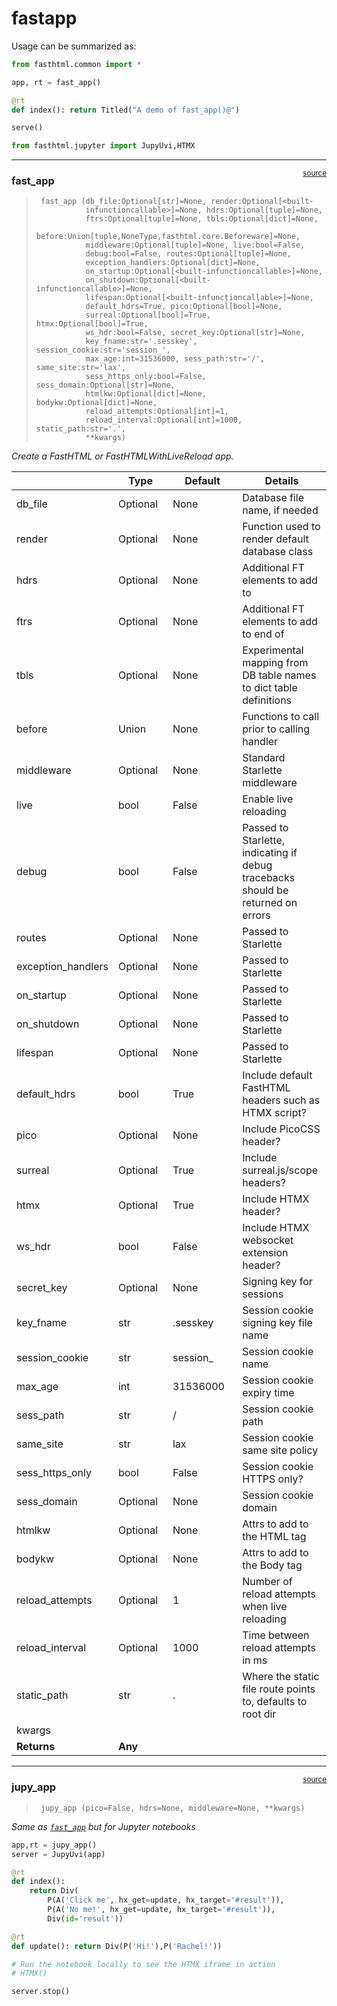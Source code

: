 # fastapp


<!-- WARNING: THIS FILE WAS AUTOGENERATED! DO NOT EDIT! -->

Usage can be summarized as:

``` python
from fasthtml.common import *

app, rt = fast_app()

@rt
def index(): return Titled("A demo of fast_app()@")

serve()
```

``` python
from fasthtml.jupyter import JupyUvi,HTMX
```

------------------------------------------------------------------------

<a
href="https://github.com/AnswerDotAI/fasthtml/blob/main/fasthtml/fastapp.py#L39"
target="_blank" style="float:right; font-size:smaller">source</a>

### fast_app

>      fast_app (db_file:Optional[str]=None, render:Optional[<built-
>                infunctioncallable>]=None, hdrs:Optional[tuple]=None,
>                ftrs:Optional[tuple]=None, tbls:Optional[dict]=None,
>                before:Union[tuple,NoneType,fasthtml.core.Beforeware]=None,
>                middleware:Optional[tuple]=None, live:bool=False,
>                debug:bool=False, routes:Optional[tuple]=None,
>                exception_handlers:Optional[dict]=None,
>                on_startup:Optional[<built-infunctioncallable>]=None,
>                on_shutdown:Optional[<built-infunctioncallable>]=None,
>                lifespan:Optional[<built-infunctioncallable>]=None,
>                default_hdrs=True, pico:Optional[bool]=None,
>                surreal:Optional[bool]=True, htmx:Optional[bool]=True,
>                ws_hdr:bool=False, secret_key:Optional[str]=None,
>                key_fname:str='.sesskey', session_cookie:str='session_',
>                max_age:int=31536000, sess_path:str='/', same_site:str='lax',
>                sess_https_only:bool=False, sess_domain:Optional[str]=None,
>                htmlkw:Optional[dict]=None, bodykw:Optional[dict]=None,
>                reload_attempts:Optional[int]=1,
>                reload_interval:Optional[int]=1000, static_path:str='.',
>                **kwargs)

*Create a FastHTML or FastHTMLWithLiveReload app.*

<table>
<colgroup>
<col style="width: 6%" />
<col style="width: 25%" />
<col style="width: 34%" />
<col style="width: 34%" />
</colgroup>
<thead>
<tr class="header">
<th></th>
<th><strong>Type</strong></th>
<th><strong>Default</strong></th>
<th><strong>Details</strong></th>
</tr>
</thead>
<tbody>
<tr class="odd">
<td>db_file</td>
<td>Optional</td>
<td>None</td>
<td>Database file name, if needed</td>
</tr>
<tr class="even">
<td>render</td>
<td>Optional</td>
<td>None</td>
<td>Function used to render default database class</td>
</tr>
<tr class="odd">
<td>hdrs</td>
<td>Optional</td>
<td>None</td>
<td>Additional FT elements to add to </td>
</tr>
<tr class="even">
<td>ftrs</td>
<td>Optional</td>
<td>None</td>
<td>Additional FT elements to add to end of </td>
</tr>
<tr class="odd">
<td>tbls</td>
<td>Optional</td>
<td>None</td>
<td>Experimental mapping from DB table names to dict table
definitions</td>
</tr>
<tr class="even">
<td>before</td>
<td>Union</td>
<td>None</td>
<td>Functions to call prior to calling handler</td>
</tr>
<tr class="odd">
<td>middleware</td>
<td>Optional</td>
<td>None</td>
<td>Standard Starlette middleware</td>
</tr>
<tr class="even">
<td>live</td>
<td>bool</td>
<td>False</td>
<td>Enable live reloading</td>
</tr>
<tr class="odd">
<td>debug</td>
<td>bool</td>
<td>False</td>
<td>Passed to Starlette, indicating if debug tracebacks should be
returned on errors</td>
</tr>
<tr class="even">
<td>routes</td>
<td>Optional</td>
<td>None</td>
<td>Passed to Starlette</td>
</tr>
<tr class="odd">
<td>exception_handlers</td>
<td>Optional</td>
<td>None</td>
<td>Passed to Starlette</td>
</tr>
<tr class="even">
<td>on_startup</td>
<td>Optional</td>
<td>None</td>
<td>Passed to Starlette</td>
</tr>
<tr class="odd">
<td>on_shutdown</td>
<td>Optional</td>
<td>None</td>
<td>Passed to Starlette</td>
</tr>
<tr class="even">
<td>lifespan</td>
<td>Optional</td>
<td>None</td>
<td>Passed to Starlette</td>
</tr>
<tr class="odd">
<td>default_hdrs</td>
<td>bool</td>
<td>True</td>
<td>Include default FastHTML headers such as HTMX script?</td>
</tr>
<tr class="even">
<td>pico</td>
<td>Optional</td>
<td>None</td>
<td>Include PicoCSS header?</td>
</tr>
<tr class="odd">
<td>surreal</td>
<td>Optional</td>
<td>True</td>
<td>Include surreal.js/scope headers?</td>
</tr>
<tr class="even">
<td>htmx</td>
<td>Optional</td>
<td>True</td>
<td>Include HTMX header?</td>
</tr>
<tr class="odd">
<td>ws_hdr</td>
<td>bool</td>
<td>False</td>
<td>Include HTMX websocket extension header?</td>
</tr>
<tr class="even">
<td>secret_key</td>
<td>Optional</td>
<td>None</td>
<td>Signing key for sessions</td>
</tr>
<tr class="odd">
<td>key_fname</td>
<td>str</td>
<td>.sesskey</td>
<td>Session cookie signing key file name</td>
</tr>
<tr class="even">
<td>session_cookie</td>
<td>str</td>
<td>session_</td>
<td>Session cookie name</td>
</tr>
<tr class="odd">
<td>max_age</td>
<td>int</td>
<td>31536000</td>
<td>Session cookie expiry time</td>
</tr>
<tr class="even">
<td>sess_path</td>
<td>str</td>
<td>/</td>
<td>Session cookie path</td>
</tr>
<tr class="odd">
<td>same_site</td>
<td>str</td>
<td>lax</td>
<td>Session cookie same site policy</td>
</tr>
<tr class="even">
<td>sess_https_only</td>
<td>bool</td>
<td>False</td>
<td>Session cookie HTTPS only?</td>
</tr>
<tr class="odd">
<td>sess_domain</td>
<td>Optional</td>
<td>None</td>
<td>Session cookie domain</td>
</tr>
<tr class="even">
<td>htmlkw</td>
<td>Optional</td>
<td>None</td>
<td>Attrs to add to the HTML tag</td>
</tr>
<tr class="odd">
<td>bodykw</td>
<td>Optional</td>
<td>None</td>
<td>Attrs to add to the Body tag</td>
</tr>
<tr class="even">
<td>reload_attempts</td>
<td>Optional</td>
<td>1</td>
<td>Number of reload attempts when live reloading</td>
</tr>
<tr class="odd">
<td>reload_interval</td>
<td>Optional</td>
<td>1000</td>
<td>Time between reload attempts in ms</td>
</tr>
<tr class="even">
<td>static_path</td>
<td>str</td>
<td>.</td>
<td>Where the static file route points to, defaults to root dir</td>
</tr>
<tr class="odd">
<td>kwargs</td>
<td></td>
<td></td>
<td></td>
</tr>
<tr class="even">
<td><strong>Returns</strong></td>
<td><strong>Any</strong></td>
<td></td>
<td></td>
</tr>
</tbody>
</table>

------------------------------------------------------------------------

<a
href="https://github.com/AnswerDotAI/fasthtml/blob/main/fasthtml/fastapp.py#L97"
target="_blank" style="float:right; font-size:smaller">source</a>

### jupy_app

>      jupy_app (pico=False, hdrs=None, middleware=None, **kwargs)

*Same as
[`fast_app`](https://AnswerDotAI.github.io/fasthtml/api/fastapp.html#fast_app)
but for Jupyter notebooks*

``` python
app,rt = jupy_app()
server = JupyUvi(app)
```

``` python
@rt
def index():
    return Div(
        P(A('Click me', hx_get=update, hx_target='#result')),
        P(A('No me!', hx_get=update, hx_target='#result')),
        Div(id='result'))

@rt
def update(): return Div(P('Hi!'),P('Rachel!'))
```

``` python
# Run the notebook locally to see the HTMX iframe in action
# HTMX()
```

``` python
server.stop()
```
